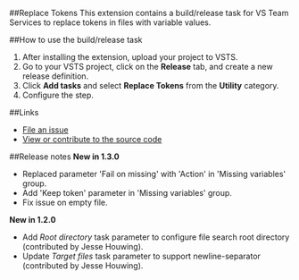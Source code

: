 ##Replace Tokens
This extension contains a build/release task for VS Team Services to replace tokens in files with variable values.

##How to use the build/release task
1. After installing the extension, upload your project to VSTS.
2. Go to your VSTS project, click on the **Release** tab, and create a new release definition.
3. Click **Add tasks** and select **Replace Tokens** from the **Utility** category.
4. Configure the step.

##Links
- [File an issue](https://github.com/qetza/vsts-replacetokens-task/issues)
- [View or contribute to the source code](https://github.com/qetza/vsts-replacetokens-task/)

##Release notes
**New in 1.3.0**
- Replaced parameter 'Fail on missing' with 'Action' in 'Missing variables' group.
- Add 'Keep token' parameter in 'Missing variables' group.
- Fix issue on empty file.

**New in 1.2.0**
- Add _Root directory_ task parameter to configure file search root directory (contributed by Jesse Houwing).
- Update _Target files_ task parameter to support newline-separator (contributed by Jesse Houwing).